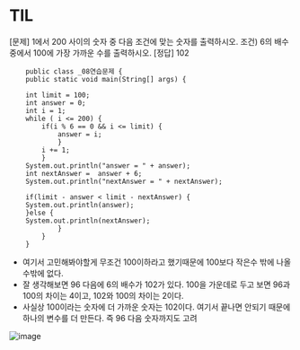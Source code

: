 # TIL

[문제]
1에서 200 사이의 숫자 중 다음 조건에 맞는 숫자를 출력하시오.
조건) 6의 배수 중에서 100에 가장 가까운 수를 출력하시오.
[정답] 102

  		
		public class _08연습문제 {
		public static void main(String[] args) {
				
		int limit = 100; 
		int answer = 0; 
		int i = 1;
		while ( i <= 200) {
			if(i % 6 == 0 && i <= limit) { 	
				answer = i;
				}
			i += 1;
			}
		System.out.println("answer = " + answer);
		int nextAnswer =  answer + 6;
		System.out.println("nextAnswer = " + nextAnswer);

		if(limit - answer < limit - nextAnswer) {
		System.out.println(answer); 
		}else {
		System.out.println(nextAnswer); 
				}
			}
		}
  
*	여기서 고민해봐야할게 무조건 100이하라고 했기때문에 100보다 작은수 밖에 나올수밖에 없다.
*	잘 생각해보면 96 다음에 6의 배수가 102가 있다. 100을 가운데로 두고 보면 96과 100의 차이는 4이고, 102와 100의 차이는 2이다.
*	사실상 100이라는 숫자에 더 가까운 숫자는 102이다. 여기서 끝나면 안되기 때문에 하나의 변수를 더 만든다. 즉 96 다음 숫자까지도 고려

![image](https://github.com/worldhappyhee/TIL/assets/147144612/f511f22b-8dce-4493-832e-629d943519d9)




	




